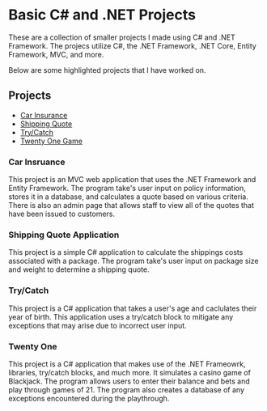 ﻿# Basic C\# and .NET Projects
These are a collection of smaller projects I made using C# and .NET Framework. The projecs utilize C#, the .NET Framework, .NET Core, Entity Framework, MVC, and more. 

Below are some highlighted projects that I have worked on. 

## Projects
- [Car Insurance](https://github.com/jvelaz824/Tech-Academy-Basic-C-Projects/tree/main/CarInsurance)
- [Shipping Quote](https://github.com/jvelaz824/Tech-Academy-Basic-C-Projects/tree/main/Price%20Quote%20Application)
- [Try/Catch](https://github.com/jvelaz824/Tech-Academy-Basic-C-Projects/tree/main/TryCatch%20Assignment)
- [Twenty One Game](https://github.com/jvelaz824/Tech-Academy-Basic-C-Projects/tree/main/Twenty%20One%20Game)




### Car Insruance
This project is an MVC web application that uses the .NET Framework and Entity Framework. The program take's user input on policy information, stores it in a database, and calculates a quote based on various criteria. There is also an admin page that allows staff to view all of the quotes that have been issued to customers.

### Shipping Quote Application
This project is a simple C# application to calculate the shippings costs associated with a package. The program take's user input on package size and weight to determine a shipping quote. 

### Try/Catch
This project is a C# application that takes a user's age and caclulates their year of birth. This application uses a try/catch block to mitigate any exceptions that may arise due to incorrect user input. 

### Twenty One
This project is a C# application that makes use of the .NET Frameowrk, libraries, try/catch blocks, and much more. It simulates a casino game of Blackjack. The program allows users to enter their balance and bets and play through games of 21. The program also creates a database of any exceptions encountered during the playthrough. 
